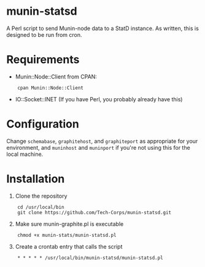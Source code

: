 munin-statsd
============
A Perl script to send Munin-node data to a StatD instance. As written, this is designed to be run from cron.

Requirements
============

* Munin::Node::Client from CPAN:
```
    cpan Munin::Node::Client
```

* IO::Socket::INET (If you have Perl, you probably already have this)

Configuration
=============
Change `schemabase`, `graphitehost`, and `graphiteport` as appropriate for your environment, and `muninhost` and `muninport` if you're not using this for the local machine.

Installation
============
1. Clone the repository
```
    cd /usr/local/bin
    git clone https://github.com/Tech-Corps/munin-statsd.git
```

2. Make sure munin-graphite.pl is executable
```
    chmod +x munin-stats/munin-statsd.pl
```

3. Create a crontab entry that calls the script
```
    * * * * * /usr/local/bin/munin-statsd/munin-statsd.pl
```

